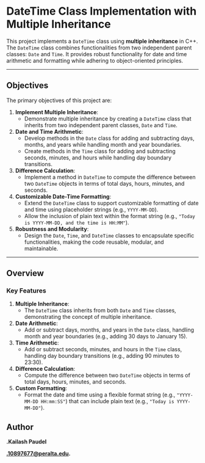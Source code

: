 # DateTime Class Implementation with Multiple Inheritance

This project implements a `DateTime` class using **multiple inheritance** in C++. The `DateTime` class combines functionalities from two independent parent classes: `Date` and `Time`. It provides robust functionality for date and time arithmetic and formatting while adhering to object-oriented principles.

---

## Objectives

The primary objectives of this project are:
1. **Implement Multiple Inheritance**:
   - Demonstrate multiple inheritance by creating a `DateTime` class that inherits from two independent parent classes, `Date` and `Time`.
2. **Date and Time Arithmetic**:
   - Develop methods in the `Date` class for adding and subtracting days, months, and years while handling month and year boundaries.
   - Create methods in the `Time` class for adding and subtracting seconds, minutes, and hours while handling day boundary transitions.
3. **Difference Calculation**:
   - Implement a method in `DateTime` to compute the difference between two `DateTime` objects in terms of total days, hours, minutes, and seconds.
4. **Customizable Date-Time Formatting**:
   - Extend the `DateTime` class to support customizable formatting of date and time using placeholder strings (e.g., `YYYY-MM-DD`).
   - Allow the inclusion of plain text within the format string (e.g., `"Today is YYYY-MM-DD, and the time is HH:MM"`).
5. **Robustness and Modularity**:
   - Design the `Date`, `Time`, and `DateTime` classes to encapsulate specific functionalities, making the code reusable, modular, and maintainable.

---

## Overview

### Key Features
1. **Multiple Inheritance**:
   - The `DateTime` class inherits from both `Date` and `Time` classes, demonstrating the concept of multiple inheritance.
2. **Date Arithmetic**:
   - Add or subtract days, months, and years in the `Date` class, handling month and year boundaries (e.g., adding 30 days to January 15).
3. **Time Arithmetic**:
   - Add or subtract seconds, minutes, and hours in the `Time` class, handling day boundary transitions (e.g., adding 90 minutes to 23:30).
4. **Difference Calculation**:
   - Compute the difference between two `DateTime` objects in terms of total days, hours, minutes, and seconds.
5. **Custom Formatting**:
   - Format the date and time using a flexible format string (e.g., `"YYYY-MM-DD HH:mm:SS"`) that can include plain text (e.g., `"Today is YYYY-MM-DD"`).

## Author
  **.Kailash Paudel**
  
  **.10897677@peralta.edu.**
    
